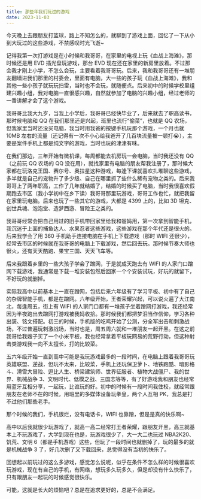 ```yaml
---
title: 那些年我们玩过的游戏
date: 2023-11-03
---
```


今天晚上去跟朋友打篮球，路上不知怎么的，就聊到了游戏上面，回忆了一下从小到大玩过的这些游戏，不禁感叹时光飞逝~

<!--more-->

记得我第一次打游戏是在小时候和我哥哥，在家里的电视上玩《血战上海滩》，那时候还是用 EVD 插光盘玩游戏，那台 EVD 现在还在家里的新房里放着。不过那会我才刚上小学，不怎么会玩，主要看着我哥哥玩。后来，我和我哥哥还有一堆朋友翻墙进我们那里的村委会，里面有电脑，大一些的孩子玩《血战上海滩》，我和其他一些小孩子就玩玩扫雷，当时也不会玩，就随便点。后来初中的时候学校里组建兴趣小组，我对电脑一直很感兴趣，自然就参加了电脑的兴趣小组，经过老师的一番讲解才会了这个游戏。

我哥哥比我大九岁，当我上小学后，我哥哥已经快毕业了，后来就去了职高读书，那时候电脑和 QQ 在我们那里还是兴起，班里也流行“偷菜”，也就是 QQ 农场，但我家里当时还没买电脑，我当时用我爸的按键手机玩那个游戏，一个月也就 10MB 左右的流量（还记得有一次不小心给我爸开了几百块流量被一顿打😭），主要是案件手机上都是纯文字的游戏，当时也玩的津津有味。

在我们那边，三年开始有微机课，每周都能去机房玩一会电脑，当时我还没有 QQ（之前玩 QQ 农场的 QQ 没在用），就找家里有电脑的朋友帮我注册了，那时候大家都在玩洛克王国、赛尔号、奥拉星这种游戏，每逢下课就喜欢扎堆聊这些游戏，多半就是自己的宠物升了多少级、自己在哪里抓了些什么稀有宠物之类的。后来我哥哥上了两年职高，工作了几年就结婚了，结婚的时候买了电脑，当时我很喜欢假期跑去市区（我小学初中在乡下读）我哥哥那里玩游戏，哥哥工作也忙，就把我留在家里玩电脑。后来也玩了一些其它的游戏，大都是 4399 上的，比如 3D 坦克、创世兵魂、泡泡堂、造梦西游、冒险王之类的。

我哥哥经常会把自己用过的旧手机带回家里给我和爸妈用，第一次拿到智能手机，我沉迷于上面的捕鱼达人、水果忍者这些游戏，这些游戏在那个年代还是很火的。后来我学会了用 360 手机助手连接电脑在手机上下载游戏（那时 WIFI 还很少），经常去市区的时候就在我哥哥的电脑上下载游戏，然后回去玩。那时候节奏大师也很火，还有天天酷跑、果宝三国、天天飞车等。

后来我跟着乡里的一些大孩子学会了蹭网，于是就成天跑去有 WIFI 的人家门口蹭网下载游戏，我通常是下载一堆安装包然后回家一个个安装试玩，好玩的就留下，不好玩的就删掉。

实际我高中以前基本上一直在蹭网，包括后来六年级有了学习平板、初中有了自己的杂牌智能手机，都是在蹭网。六年级开始，王者荣耀兴起，可以说火遍了大江南北，每逢周五，街上有 WIFI 的人家门口都有一堆孩子坐着蹭网打游戏，我还经常因为半夜跑出去蹭网打游戏被我妈收拾。那时候我们都把梦泪当作信仰，学习各种出装、铭文搭配。初三的时候，手机版的吃鸡开始了公测，分全军出击和刺激战场，不过普遍玩刺激战场，当时也是，周五周六就和一堆朋友一起开黑。在这之前我哥给我嫂子买了一个小米平板，我也经常拿着平板玩网易的荒野行动，但这种射击类游戏我一向不太擅长，打的比较菜。

五六年级开始一直到高中可能是我玩游戏最多的一段时间，在电脑上跟着我哥哥玩英雄联盟、逆战，但玩不太来，比较菜，手机上还玩保卫萝卜、地铁跑酷、暗影格斗、滑雪大冒险、逗比人生、桥梁建筑师、世界征服者、植物大战僵尸、我的世界、机械战争 3、文明时代、低模之战、三国志等等，有了好游戏我和朋友也经常用蓝牙互相分享，一起玩，比谁玩的好。初中的时候有一段时间我住校，就经常跟朋友在老师不在的时候，用班里的多媒体设备玩拳皇，两个人互相 PK，我总是打不过他们那些老手。

那个时候的我们，手机很烂，没有电话卡，WIFI 也靠蹭，但是是真的快乐啊~

高中以后我就很少玩游戏了，就高一高二经常打王者荣耀，跟朋友开黑，高三就基本上不玩游戏了，大学到现在也是，玩游戏很少了，大一大二也玩过 NBA2K20、饥荒、文明 6（都是手机游戏）这些，但玩了一段时间也就删掉了，玩的最多的就是机械战争 3 了，好几次删了又下载回来，总觉得没有当初的快乐了。

回想起以前玩过的这么多游戏，感觉怎么说呢，似乎在条件不怎么样的时候很喜欢玩游戏，现在有自己的手机，有网络，想玩多久玩多久，但是却没有什么快乐了，只有跟朋友一起玩的时候感觉很快乐。

可能，这就是长大的烦恼吧？总是在追求更好的，总是不会满足。